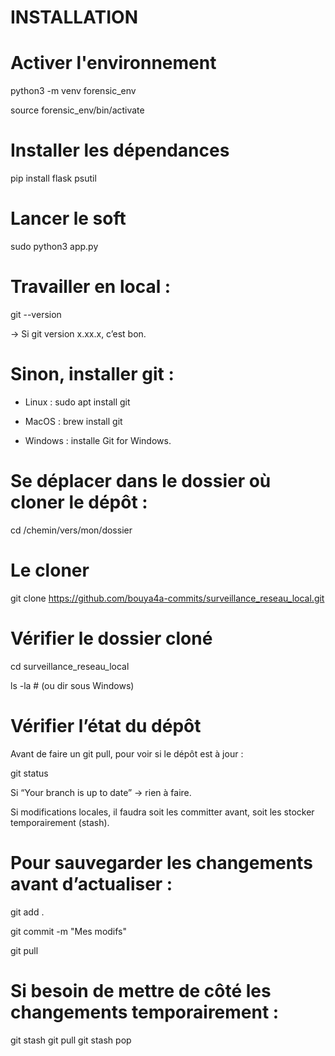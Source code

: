# INSTALLATION

# Activer l'environnement

python3 -m venv forensic_env

source forensic_env/bin/activate

# Installer les dépendances
pip install flask psutil

# Lancer le soft
sudo python3 app.py         



##
##

# Travailler en local : 

git --version

-> Si git version x.xx.x, c’est bon.

# Sinon, installer git :

* Linux : sudo apt install git

* MacOS : brew install git
  
* Windows : installe Git for Windows.

# Se déplacer dans le dossier où cloner le dépôt :

cd /chemin/vers/mon/dossier

# Le cloner

git clone https://github.com/bouya4a-commits/surveillance_reseau_local.git

# Vérifier le dossier cloné

cd surveillance_reseau_local

ls -la   # (ou dir sous Windows)



# Vérifier l’état du dépôt

Avant de faire un git pull, pour voir si le dépôt est à jour :

git status

Si “Your branch is up to date” → rien à faire.

Si modifications locales, il faudra soit les committer avant, soit les stocker temporairement (stash).



# Pour sauvegarder les changements avant d’actualiser :

git add .

git commit -m "Mes modifs"

git pull


# Si besoin de mettre de côté les changements temporairement :

git stash
git pull
git stash pop
